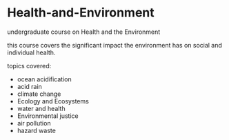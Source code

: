 # Health-and-Environment
undergraduate course on Health and the Environment

this course covers the significant impact the environment has on social and individual health.

topics covered:
- ocean acidification
- acid rain
- climate change
- Ecology and Ecosystems
- water and health
- Environmental justice
- air pollution
- hazard waste
